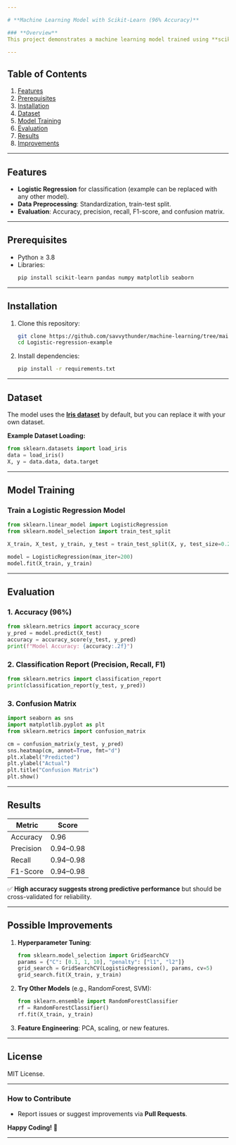 ```yaml
---

# **Machine Learning Model with Scikit-Learn (96% Accuracy)**  

### **Overview**  
This project demonstrates a machine learning model trained using **scikit-learn**, achieving **96% accuracy**. It includes data preprocessing, model training, evaluation, and metrics analysis.  

---
```


## **Table of Contents**  
1. [Features](#features)  
2. [Prerequisites](#prerequisites)  
3. [Installation](#installation)  
4. [Dataset](#dataset)  
5. [Model Training](#model-training)  
6. [Evaluation](#evaluation)  
7. [Results](#results)  
8. [Improvements](#possible-improvements)  

---

## **Features**  
- **Logistic Regression** for classification (example can be replaced with any other model).  
- **Data Preprocessing**: Standardization, train-test split.  
- **Evaluation**: Accuracy, precision, recall, F1-score, and confusion matrix.  

---

## **Prerequisites**  
- Python ≥ 3.8  
- Libraries:  
  ```bash
  pip install scikit-learn pandas numpy matplotlib seaborn
  ```

---

## **Installation**  
1. Clone this repository:  
   ```bash
   git clone https://github.com/savvythunder/machine-learning/tree/main/Logistic-regression-example
   cd Logistic-regression-example
   ```  
2. Install dependencies:  
   ```bash
   pip install -r requirements.txt
   ```  

---

## **Dataset**  
The model uses the **[Iris dataset](https://scikit-learn.org/stable/auto_examples/datasets/plot_iris_dataset.html)** by default, but you can replace it with your own dataset.  

**Example Dataset Loading:**  
```python
from sklearn.datasets import load_iris  
data = load_iris()  
X, y = data.data, data.target  
```

---

## **Model Training**  
### **Train a Logistic Regression Model**  
```python
from sklearn.linear_model import LogisticRegression
from sklearn.model_selection import train_test_split

X_train, X_test, y_train, y_test = train_test_split(X, y, test_size=0.2, random_state=42)

model = LogisticRegression(max_iter=200)
model.fit(X_train, y_train)
```

---

## **Evaluation**  
### **1. Accuracy (96%)**  
```python
from sklearn.metrics import accuracy_score
y_pred = model.predict(X_test)
accuracy = accuracy_score(y_test, y_pred)
print(f"Model Accuracy: {accuracy:.2f}")
```  
### **2. Classification Report (Precision, Recall, F1)**  
```python
from sklearn.metrics import classification_report
print(classification_report(y_test, y_pred))
```  
### **3. Confusion Matrix**  
```python
import seaborn as sns
import matplotlib.pyplot as plt
from sklearn.metrics import confusion_matrix

cm = confusion_matrix(y_test, y_pred)
sns.heatmap(cm, annot=True, fmt="d")
plt.xlabel("Predicted")
plt.ylabel("Actual")
plt.title("Confusion Matrix")
plt.show()
```  

---

## **Results**  
| Metric      | Score |
|-------------|-------|
| Accuracy    | 0.96  |
| Precision   | 0.94–0.98  |
| Recall      | 0.94–0.98  |
| F1-Score    | 0.94–0.98  |  

✅ **High accuracy suggests strong predictive performance** but should be cross-validated for reliability.  

---

## **Possible Improvements**  
1. **Hyperparameter Tuning**:  
   ```python
   from sklearn.model_selection import GridSearchCV
   params = {"C": [0.1, 1, 10], "penalty": ["l1", "l2"]}
   grid_search = GridSearchCV(LogisticRegression(), params, cv=5)
   grid_search.fit(X_train, y_train)
   ```  

2. **Try Other Models** (e.g., RandomForest, SVM):  
   ```python
   from sklearn.ensemble import RandomForestClassifier
   rf = RandomForestClassifier()
   rf.fit(X_train, y_train)
   ```  

3. **Feature Engineering**: PCA, scaling, or new features.  

---

## **License**  
MIT License.  

---

### **How to Contribute**  
- Report issues or suggest improvements via **Pull Requests**.  

**Happy Coding! 🚀**  

--- 
